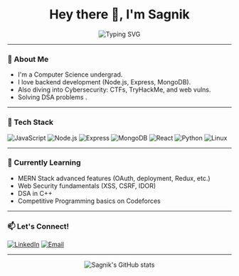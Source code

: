 <h1 align="center">Hey there 👋, I'm Sagnik</h1>
<p align="center">

<p align="center">
  <img src="https://readme-typing-svg.herokuapp.com?font=Fira+Code&duration=3000&pause=1000&color=00FFFF&center=true&vCenter=true&width=435&lines=I+build+things+with+code+%F0%9F%92%BB;I+break+things+%F0%9F%94%95;Exploring+the+backend+universe+%F0%9F%9A%80;Always+curious%2C+always+learning" alt="Typing SVG" />
</p>


---

### 🧠 About Me
-  I'm a Computer Science undergrad.
-  I love backend development (Node.js, Express, MongoDB).
-  Also diving into Cybersecurity: CTFs, TryHackMe, and web vulns.
-  Solving DSA problems .

---

### 🔧 Tech Stack
![JavaScript](https://img.shields.io/badge/-JavaScript-F7DF1E?logo=javascript&logoColor=black)
![Node.js](https://img.shields.io/badge/-Node.js-339933?logo=node.js&logoColor=white)
![Express](https://img.shields.io/badge/-Express-black?logo=express&logoColor=white)
![MongoDB](https://img.shields.io/badge/-MongoDB-47A248?logo=mongodb&logoColor=white)
![React](https://img.shields.io/badge/-React-61DAFB?logo=react&logoColor=black)
![Python](https://img.shields.io/badge/-Python-3776AB?logo=python&logoColor=white)
![Linux](https://img.shields.io/badge/-Linux-FCC624?logo=linux&logoColor=black)


---

### 🌱 Currently Learning
- MERN Stack advanced features (OAuth, deployment, Redux, etc.)
- Web Security fundamentals (XSS, CSRF, IDOR)
- DSA in C++
- Competitive Programming basics on Codeforces

---

### 📫 Let's Connect!
[![LinkedIn](https://img.shields.io/badge/-LinkedIn-blue?logo=linkedin&logoColor=white)](https://linkedin.com/in/s4gn1k)
[![Email](https://img.shields.io/badge/-Email-c14438?logo=gmail&logoColor=white)](mailto:sagnikghosh.dev@email.com)

---

<p align="center">
  <img src="https://github-readme-stats.vercel.app/api?username=sagnik89&show_icons=true&theme=radical" alt="Sagnik's GitHub stats" />
</p>
